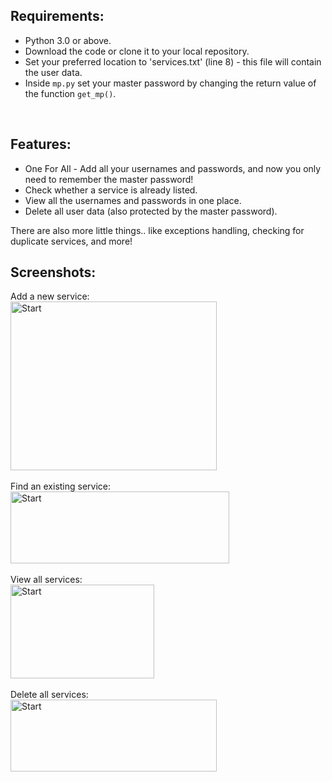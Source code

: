 ## Requirements:
* Python 3.0 or above.
* Download the code or clone it to your local repository.
* Set your preferred location to 'services.txt' (line 8) - this file will contain the user data.
* Inside `mp.py` set your master password by changing the return value of the function `get_mp()`.
<br>

## Features:
* One For All - Add all your usernames and passwords, and now you only need to remember the master password!
* Check whether a service is already listed.
* View all the usernames and passwords in one place.
* Delete all user data (also protected by the master password).

There are also more little things.. like exceptions handling, checking for duplicate services, and more!

## Screenshots:
Add a new service:  
<img src="https://user-images.githubusercontent.com/97472180/168442945-44f39363-6d98-4178-bf89-32e1f3bc5e30.PNG" alt="Start" width="330" height="270"/>  
<br>
Find an existing service:  
<img src="https://user-images.githubusercontent.com/97472180/168442948-97069fc1-16a9-4664-92e9-f77d8b059766.PNG" alt="Start" width="350" height="115"/>  
<br>
View all services:  
<img src="https://user-images.githubusercontent.com/97472180/168442946-f3d5ac67-5248-44da-be6a-2eb1f910e4f1.PNG" alt="Start" width="230" height="150"/>  
<br>
Delete all services:  
<img src="https://user-images.githubusercontent.com/97472180/168442947-07b0a8c5-70c0-4baa-bbda-c0d4aa86e16e.png" alt="Start" width="330" height="115"/>  
